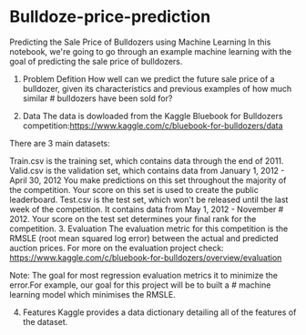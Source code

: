 # Bulldoze-price-prediction
Predicting the Sale Price of Bulldozers using Machine Learning
In this notebook, we're going to go through an example machine learning with the goal of predicting the sale price of bulldozers.

1. Problem Defition
How well can we predict the future sale price of a bulldozer, given its characteristics and previous examples of how much similar # bulldozers have been sold for?

2. Data
The data is dowloaded from the Kaggle Bluebook for Bulldozers competition:https://www.kaggle.com/c/bluebook-for-bulldozers/data

There are 3 main datasets:

Train.csv is the training set, which contains data through the end of 2011.
Valid.csv is the validation set, which contains data from January 1, 2012 - April 30, 2012 You make predictions on this set throughout the majority of the competition. Your score on this set is used to create the public leaderboard.
Test.csv is the test set, which won't be released until the last week of the competition. It contains data from May 1, 2012 - November # 2012. Your score on the test set determines your final rank for the competition.
3. Evaluation
The evaluation metric for this competition is the RMSLE (root mean squared log error) between the actual and predicted auction prices.
For more on the evaluation project check: https://www.kaggle.com/c/bluebook-for-bulldozers/overview/evaluation

Note: The goal for most regression evaluation metrics it to minimize the error.For example, our goal for this project will be to built a # machine learning model which minimises the RMSLE.

4. Features
Kaggle provides a data dictionary detailing all of the features of the dataset.
